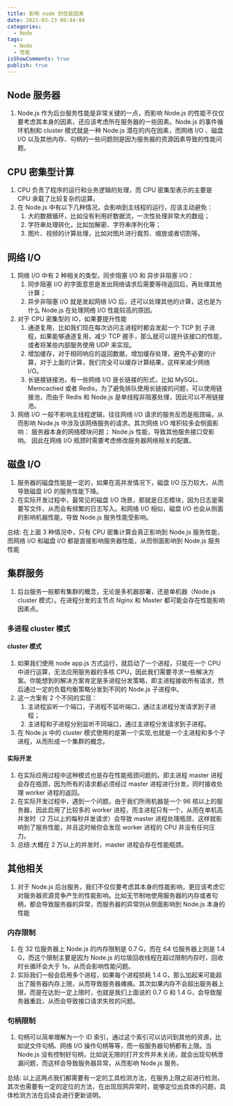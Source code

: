 ```yaml
---
title: 影响 node 的性能因素
date: 2021-03-23 00:44:04
categories:
  - Node
tags:
  - Node
  - 性能
isShowComments: true
publish: true
---
```


## Node 服务器

1. Node.js 作为后台服务性能是非常关键的一点，而影响 Node.js 的性能不仅仅要考虑其本身的因素，还应该考虑所在服务器的一些因素。Node.js 的事件循环机制和 cluster 模式就是一种 Node.js 潜在的内在因素，而网络 I/O 、磁盘 I/O 以及其他内存、句柄的一些问题则是因为服务器的资源因素导致的性能问题。

## CPU 密集型计算

1. CPU 负责了程序的运行和业务逻辑的处理，而 CPU 密集型表示的主要是 CPU 承载了比较复杂的运算。
2. 在 Node.js 中有以下几种情况，会影响到主线程的运行，应该主动避免：
   1. 大的数据循环，比如没有利用好数据流，一次性处理非常大的数组；
   2. 字符串处理转化，比如加解密、字符串序列化等；
   3. 图片、视频的计算处理，比如对图片进行裁剪、缩放或者切割等。

## 网络 I/O

1. 网络 I/O 中有 2 种相关的类型，同步阻塞 I/O 和 异步非阻塞 I/O：
   1. 同步阻塞 I/O 的字面意思是发出网络请求后需要等待返回后，再处理其他计算；
   2. 异步非阻塞 I/O 就是发起网络 I/O 后，还可以处理其他的计算，这也是为什么 Node.js 在处理网络 I/O 性能较高的原因。
2. 对于 CPU 密集型的 IO，如果要提升性能
   1. 通道复用，比如我们现在每次访问主进程时都会发起一个 TCP 到 子进程，如果能够通道复用，减少 TCP 握手，那么就可以提升该接口的性能，或者将某些内部服务使用 UDP 来实现。
   2. 增加缓存，对于相同响应的返回数据，增加缓存处理，避免不必要的计算，对于上面的计算，我们完全可以缓存计算结果，这样来减少网络 I/O。
   3. 长链接链接池，有一些网络 I/O 是长链接的形式，比如 MySQL、Memcached 或者 Redis，为了避免排队使用长链接的问题，可以使用链接池，而由于 Redis 和 Node.js 是单线程非阻塞处理，因此可以不用链接池。
3. 网络 I/O 一般不影响主线程逻辑，往往网络 I/O 请求的服务反而是瓶颈端，从而影响 Node.js 中涉及该网络服务的请求。其次网络 I/O 堆积较多会侧面影响：
   服务器本身的网络模块问题；
   Node.js 性能，导致其他服务接口受影响。
   因此在网络 I/O 瓶颈时需要考虑修改服务器网络相关的配置。

## 磁盘 I/O

1. 服务器的磁盘性能是一定的，如果在高并发情况下，磁盘 I/O 压力较大，从而导致磁盘 I/O 的服务性能下降。
2. 在实际开发过程中，最常见的磁盘 I/O 场景，那就是日志模块，因为日志是需要写文件，从而会有频繁的日志写入。和网络 I/O 相似，磁盘 I/O 也会从侧面的影响机器性能，导致 Node.js 服务性能受影响。

总结: 在上面 3 种情况中，只有 CPU 密集计算会真正影响到 Node.js 服务性能，而网络 I/O 和磁盘 I/O 都是直接影响服务器性能，从而侧面影响到 Node.js 服务性能

## 集群服务

1. 后台服务一般都有集群的概念，无论是多机器部署，还是单机器（Node.js cluster 模式）。在进程分发的主节点 Nginx 和 Master 都可能会存在性能影响因素点。

### 多进程 cluster 模式

#### cluster 模式

1. 如果我们使用 node app.js 方式运行，就启动了一个进程，只能在一个 CPU 中进行运算，无法应用服务器的多核 CPU，因此我们需要寻求一些解决方案。你能想到的解决方案肯定是多进程分发策略，即主进程接收所有请求，然后通过一定的负载均衡策略分发到不同的 Node.js 子进程中。
2. 这一方案有 2 个不同的实现：
   1. 主进程监听一个端口，子进程不监听端口，通过主进程分发请求到子进程；
   2. 主进程和子进程分别监听不同端口，通过主进程分发请求到子进程。
3. 在 Node.js 中的 cluster 模式使用的是第一个实现,也就是一个主进程和多个子进程，从而形成一个集群的概念。

#### 实际开发

1. 在实际应用过程中这种模式也是存在性能瓶颈问题的。即主进程 master 进程会存在瓶颈，因为所有的请求都必须经过 master 进程进行分发，同时接收处理 worker 进程的返回。
2. 在实际开发过程中，遇到一个问题，由于我们所用机器是一个 96 核以上的服务器，因此启用了比较多的 worker 进程，而主进程只有一个，从而在单机高并发时（2 万以上的每秒并发请求）会导致 master 进程处理瓶颈，这样就影响到了服务性能，并且这时候你会发现 worker 进程的 CPU 并没有任何压力。
3. 总结:大概在 2 万以上的并发时，master 进程会存在性能瓶颈。

## 其他相关

1. 对于 Node.js 后台服务，我们不仅仅要考虑其本身的性能影响，更应该考虑它对服务器资源竞争产生的性能影响。比如无节制地使用服务器的内存或者句柄，都会导致服务器的异常，而服务器的异常则从侧面影响到 Node.js 本身的性能

### 内存限制

1. 在 32 位服务器上 Node.js 的内存限制是 0.7 G，而在 64 位服务器上则是 1.4 G，而这个限制主要是因为 Node.js 的垃圾回收线程在超过限制内存时，回收时长循环会大于 1s，从而会影响性能问题。
2. 实际我们一般会启用多个进程，如果每个进程损耗 1.4 G，那么加起来可能超出了服务器内存上限，从而导致服务器瘫痪。其次如果内存不会超出服务器上限，而是在达到一定上限时，也就是我们上面说的 0.7 G 和 1.4 G，会导致服务器重启，从而会导致接口请求失败的问题。

### 句柄限制

1. 句柄可以简单理解为一个 ID 索引，通过这个索引可以访问到其他的资源，比如说文件句柄、网络 I/O 操作句柄等等，而一般服务器句柄都有上限。当 Node.js 没有控制好句柄，比如说无限的打开文件并未关闭，就会出现句柄泄漏问题，而这样会导致服务器异常，从而影响 Node.js 服务。

总结: 以上这两点我们都需要有一定的工具检测方法，在服务上限之前进行检测，其次也需要有一定的定位的方法，在出现现网异常时，能够定位出具体的问题，具体检测方法在后续会进行更新说明。
